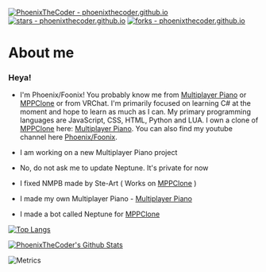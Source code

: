 [![PhoenixTheCoder - phoenixthecoder.github.io](https://img.shields.io/static/v1?label=PhoenixTheCoder&message=phoenixthecoder.github.io&color=red&logo=github)](https://github.com/PhoenixTheCoder/phoenixthecoder.github.io "Go to GitHub repo")
[![stars - phoenixthecoder.github.io](https://img.shields.io/github/stars/PhoenixTheCoder/phoenixthecoder.github.io?style=social)](https://github.com/PhoenixTheCoder/phoenixthecoder.github.io)
[![forks - phoenixthecoder.github.io](https://img.shields.io/github/forks/PhoenixTheCoder/phoenixthecoder.github.io?style=social)](https://github.com/PhoenixTheCoder/phoenixthecoder.github.io)

# About me

### Heya!
- I'm Phoenix/Foonix! You probably know me from [Multiplayer Piano](https://multiplayerpiano.com) or [MPPClone](https://mppclone.com) or from VRChat. I'm primarily focused on learning C# at the moment and hope to learn as much as I can. My primary programming languages are JavaScript, CSS, HTML, Python and LUA. I own a clone of [MPPClone](https://mppclone.com) here: [Multiplayer Piano](https://multiplayerpiano.dev). You can also find my youtube channel here [Phoenix/Foonix](https://www.youtube.com/channel/UCJUWY89BC9bb1KIfz-73XAw). 

- I am working on a new Multiplayer Piano project
- No, do not ask me to update Neptune. It's private for now
- I fixed NMPB made by Ste-Art ( Works on [MPPClone](https://mppclone.com) )
- I made my own Multiplayer Piano - [Multiplayer Piano](https://multiplayerpiano.dev)
- I made a bot called Neptune for [MPPClone](https://mppclone.com)

[![Top Langs](https://github-readme-stats.vercel.app/api/top-langs/?username=PhoenixTheCoder&hide=none)](https://phoenixthecoder.github.io)

[![PhoenixTheCoder's Github Stats](https://github-readme-stats.vercel.app/api?username=PhoenixTheCoder)](https://phoenixthecoder.github.io)

![Metrics](https://metrics.lecoq.io/PhoenixTheCoder?template=classic)
